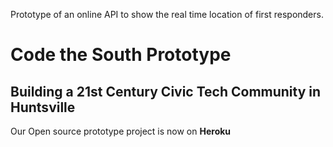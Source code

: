 Prototype of an online API to show the real time location of first responders.
<h1>Code the South Prototype</h1>
<h2>Building a 21st Century Civic Tech Community in Huntsville</h2>

Our Open source prototype project is now on **Heroku**<br>
  

